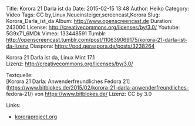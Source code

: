Title: Korora 21 Darla ist da
Date: 2015-02-15 13:48
Author: Heiko
Category: Video
Tags: CC by,Linux,Neueinsteiger,screencast,Korora
Slug: Korora_Darla_ist_da
Album: http://www.openscreencast.de
Duration: 243000
License: http://creativecommons.org/licenses/by/3.0/
Youtube: 5G9x71_6MDk
Vimeo: 133448591
Tumblr: http://openscreencast.tumblr.com/post/110639069175/korora-21-darla-ist-da-lizenz
Diaspora: https://pod.geraspora.de/posts/3238264

Korora 21 Darla ist da, Linux Mint 17.1  
Lizenz: <http://creativecommons.org/licenses/by/3.0/>  
  
Textquelle:  
[Korora 21 Darla: Anwenderfreundliches Fedora
21](https://www.bitblokes.de/2015/02/korora-21-darla-anwenderfreundliches-
fedora-21/) von <https://www.bitblokes.de/> Lizenz: CC by 3.0

Links:

  * [kororaproject.org](https://kororaproject.org/ "Link zu kororaproject.org" )

